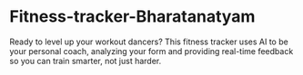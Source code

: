 # Fitness-tracker-Bharatanatyam
Ready to level up your workout dancers? This fitness tracker uses AI to be your personal coach, analyzing your form and providing real-time feedback so you can train smarter, not just harder.
